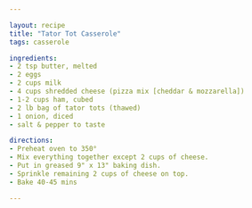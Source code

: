```yaml
---

layout: recipe
title: "Tator Tot Casserole"
tags: casserole

ingredients:
- 2 tsp butter, melted
- 2 eggs
- 2 cups milk
- 4 cups shredded cheese (pizza mix [cheddar & mozzarella])
- 1-2 cups ham, cubed
- 2 lb bag of tator tots (thawed)
- 1 onion, diced
- salt & pepper to taste

directions:
- Preheat oven to 350°
- Mix everything together except 2 cups of cheese. 
- Put in greased 9" x 13" baking dish.
- Sprinkle remaining 2 cups of cheese on top.
- Bake 40-45 mins

---
```

